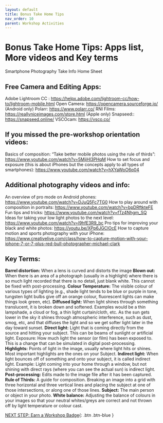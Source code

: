 ```yaml
---
layout: default
title: Bonus Take Home Tips
nav_order: 10
parent: Workshop Activities
---
```

# Bonus Take Home Tips: Apps list, More videos and Key terms
Smartphone Photography Take Info Home Sheet

## Free Camera and Editing Apps: 
Adobe Lightroom CC : https://helpx.adobe.com/lightroom-cc/how-to/lightroom-mobile.html 
Open Camera: https://opencamera.sourceforge.io/ (Android only)
Polarr: https://www.polarr.co/
RNI Films: https://reallyniceimages.com/store.html (Apple only)
Snapseed:: https://snapseed.online/ 
VSCOcam: https://vsco.co/
## If you missed the pre-workshop orientation videos:
Basics of composition: “Take better mobile photos using the rule of thirds”: https://www.youtube.com/watch?v=5MjiHl3PHqM
How to set focus and exposure (this is about iPhones but the concepts apply to all types of smartphones): https://www.youtube.com/watch?v=hXYaWoO6q04

## Additional photography videos and info:
An overview of pro mode on Android phones: https://www.youtube.com/watch?v=DJuQ5Fc7TG0 
How to play around with composition in portraits:
https://www.youtube.com/watch?v=bpDRftkteFE
Fun tips and tricks:
https://www.youtube.com/watch?v=fTz4Nhgm_SQ
Ideas for taking your low light photos to the next level:
https://www.youtube.com/watch?v=l9hfE3R9_bc 
Pro tips for improving your black and white photos: https://youtu.be/XPp6JGClOcE 
How to capture motion and sports photography with your iPhone:    https://www.creativelive.com/class/how-to-capture-motion-with-your-iphone-7-or-7-plus-red-bull-photographer-michael-clark

## Key Terms:

**Barrel distortion:** When a lens is curved and distorts the image
**Blown out:** When there is an area of a photograph (usually in a highlight) where there is so much light recorded that there is no detail, just blank white. This cannot be fixed with post-processing. 
**Colour Temperature:** The visible colour of various types of lighting (e.g., shade light tends to be blue or purple in tone, tungsten light bulbs give off an orange colour, fluorescent lights can make things look green, etc). 
**Diffused light:** When light shines through something translucent, it is broken down and softened. Examples would be a thin lampshade, a cloud or fog, a thin light curtain/cloth, etc. As the sun gets lower in the sky it shines through atmospheric interference, such as dust, smog, etc, and that diffuses the light and so we get softer light later in the day toward sunset. 
**Direct light:** Light that is coming directly from the source and hitting your subject. This can be beams of sunlight or artificial light. 
Exposure: How much light the sensor (or film) has been exposed to. This is a change that can be simulated in digital post-processing.
**Highlights:** Points of light in the image, usually where light hits or shines. Most important highlights are the ones on your Subject.
**Indirect light:** When light bounces off of something and onto your subject, it is called indirect light. Example: Light coming into your home through a window, but not shining with direct rays (where you can see the actual sun) is indirect light. 
**Post-processing:** Edits made to the image file after it has been captured.
**Rule of Thirds:** A guide for composition. Breaking an image into a grid with three horizontal and three vertical lines and placing the subject at one of those intersections, or along one of those lines. 
**Subject:** The main person or object in your photo.
**White balance:** Adjusting the balance of colours in your images so that your neutral whites/greys are correct and not thrown off by light temperature or colour cast.

[NEXT STEP: Earn a Workshop Badge](informal-credentials.html){: .btn .btn-blue }
